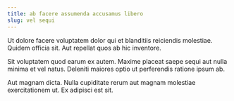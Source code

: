 ```yaml
---
title: ab facere assumenda accusamus libero
slug: vel sequi
---
```


Ut dolore facere voluptatem dolor qui et blanditiis reiciendis molestiae. Quidem officia sit. Aut repellat quos ab hic inventore.

Sit voluptatem quod earum ex autem. Maxime placeat saepe sequi aut nulla minima et vel natus. Deleniti maiores optio ut perferendis ratione ipsum ab.

Aut magnam dicta. Nulla cupiditate rerum aut magnam molestiae exercitationem ut. Ex adipisci est sit.
